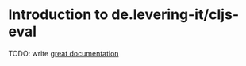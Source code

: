 # Introduction to de.levering-it/cljs-eval

TODO: write [great documentation](http://jacobian.org/writing/what-to-write/)
